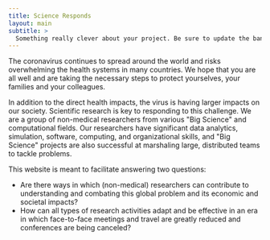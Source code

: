 ```yaml
---
title: Science Responds
layout: main
subtitle: >
  Something really clever about your project. Be sure to update the banner image here in index.md as well.
---
```


The coronavirus continues to spread around the world and risks
overwhelming the health systems in many countries. We hope that you
are all well and are taking the necessary steps to protect yourselves,
your families and your colleagues.

In addition to the direct health impacts, the virus is having larger impacts 
on our society. Scientific research is key to responding to this challenge. 
We are a group of non-medical researchers from various "Big Science" and
computational fields. Our researchers have significant data analytics, 
simulation, software, computing, and organizational skills, and "Big Science" 
projects are also successful at marshaling large, distributed teams to 
tackle problems.

This website is meant to facilitate answering two questions:

   * Are there ways in which (non-medical) researchers can contribute to understanding and combating this global problem and its economic and societal impacts?
   * How can all types of research activities adapt and be effective in an era in which face-to-face meetings and travel are greatly reduced and conferences are being canceled?

